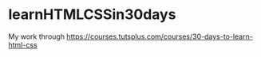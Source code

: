 learnHTMLCSSin30days
====================

My work through https://courses.tutsplus.com/courses/30-days-to-learn-html-css
